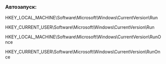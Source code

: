 ### Автозапуск:

HKEY_LOCAL_MACHINE\Software\Microsoft\Windows\CurrentVersion\Run

HKEY_CURRENT_USER\Software\Microsoft\Windows\CurrentVersion\Run

HKEY_LOCAL_MACHINE\Software\Microsoft\Windows\CurrentVersion\RunOnce

HKEY_CURRENT_USER\Software\Microsoft\Windows\CurrentVersion\RunOnce
